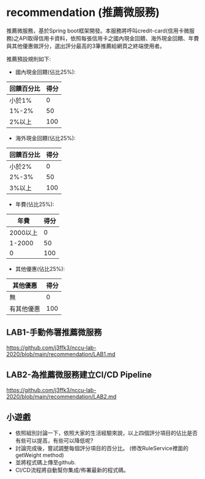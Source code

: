 
# recommendation (推薦微服務)

推薦微服務，基於Spring boot框架開發。本服務將呼叫credit-card(信用卡微服務)之API取得信用卡資料，依照每張信用卡之國內現金回饋、海外現金回饋、年費與其他優惠做評分，選出評分最高的3筆推薦給網頁之終端使用者。

推薦預設規則如下:
- 國內現金回饋(佔比25%):  

| 回饋百分比  | 得分 |
| ------------- | ------------- |
| 小於1%  | 0 |
| 1%-2%  | 50  |
| 2%以上  | 100  |

- 海外現金回饋(佔比25%):

| 回饋百分比  | 得分 |
| ------------- | ------------- |
| 小於2%  | 0 |
| 2%-3%  | 50  |
| 3%以上  | 100  |

- 年費(佔比25%):

| 年費  | 得分 |
| ------------- | ------------- |
| 2000以上  | 0 |
| 1-2000  | 50  |
| 0  | 100  |

- 其他優惠(佔比25%): 

| 其他優惠  | 得分 |
| ------------- | ------------- |
| 無  | 0 |
| 有其他優惠  | 100  |

## LAB1-手動佈署推薦微服務 
https://github.com/j3ffk3/nccu-lab-2020/blob/main/recommendation/LAB1.md
## LAB2-為推薦微服務建立CI/CD Pipeline
https://github.com/j3ffk3/nccu-lab-2020/blob/main/recommendation/LAB2.md
## 小遊戲
- 依照組別討論一下，依照大家的生活經驗來說，以上四個評分項目的佔比是否有些可以提高，有些可以降低呢?
- 討論完成後，嘗試調整每個評分項目的百分比。
(修改RuleService裡面的getWeight method)
- 並將程式碼上傳至github.
- CI/CD流程將自動幫你集成/佈署最新的程式碼。
